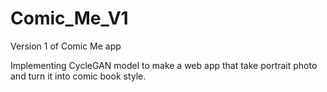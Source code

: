 # Comic_Me_V1
Version 1 of Comic Me app

Implementing CycleGAN model to make a web app that take portrait photo and turn it into comic book style.
